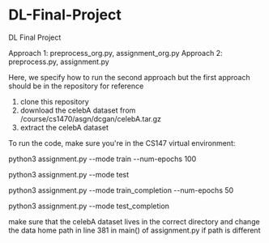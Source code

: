 # DL-Final-Project
DL Final Project

Approach 1: preprocess_org.py, assignment_org.py
Approach 2: preprocess.py, assignment.py

Here, we specify how to run the second approach but the first approach should be in the repository for reference

1) clone this repository 
2) download the celebA dataset from /course/cs1470/asgn/dcgan/celebA.tar.gz
3) extract the celebA dataset 

To run the code, make sure you're in the CS147 virtual environment:

python3 assignment.py --mode train --num-epochs 100

python3 assignment.py --mode test

python3 assignment.py --mode train_completion --num-epochs 50

python3 assignment.py --mode test_completion

make sure that the celebA dataset lives in the correct directory and change the data home path in line 381 in main() of assignment.py if path is different

